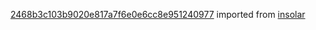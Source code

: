 [2468b3c103b9020e817a7f6e0e6cc8e951240977](https://github.com/insolar/insolar/commit/2468b3c103b9020e817a7f6e0e6cc8e951240977) imported from [insolar](https://github.com/insolar/insolar)
